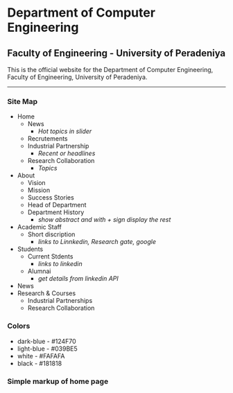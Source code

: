 # Department of Computer Engineering
## Faculty of Engineering - University of Peradeniya

This is the official website for the Department of Computer Engineering, Faculty of Engineering, University of Peradeniya.

---

### Site Map

- Home
  + News
    * _Hot topics in slider_
  + Recrutements
  + Industrial Partnership
    * _Recent or headlines_
  + Research Collaboration
    * _Topics_
- About
  + Vision
  + Mission
  + Success Stories
  + Head of Department
  + Department History
    * _show abstract and with + sign display the rest_
- Academic Staff
  + Short discription
    * _links to Linnkedin, Research gate, google_ 
- Students
  + Current Stdents
    * _links to linkedin_
  + Alumnai
    * _get details from linkedin API_
- News
- Research & Courses
  + Industrial Partnerships
  + Research Collaboration
  
  
### Colors

* dark-blue - #124F70
* light-blue - #039BE5
* white - #FAFAFA
* black - #181818

### Simple markup of home page


